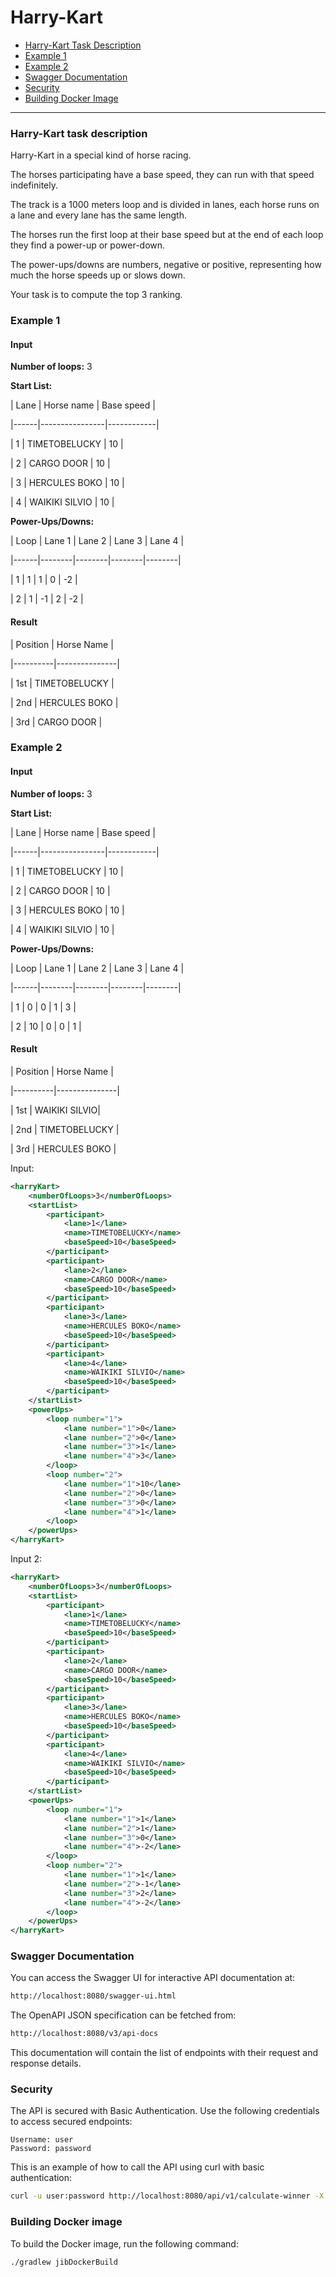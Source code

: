 # Harry-Kart

- [Harry-Kart Task Description](#harry-kart-task-description)
- [Example 1](#example-1)
- [Example 2](#example-2)
- [Swagger Documentation](#swagger-documentation)
- [Security](#security)
- [Building Docker Image](#building-docker-image)

---

### Harry-Kart task description
Harry-Kart in a special kind of horse racing.

The horses participating have a base speed, they can run with that speed indefinitely.

The track is a 1000 meters loop and is divided in lanes, each horse runs on a lane and every lane has the same length.

The horses run the first loop at their base speed but at the end of each loop they find a power-up or power-down.

The power-ups/downs are numbers, negative or positive, representing how much the horse speeds up or slows down.

Your task is to compute the top 3 ranking.

### Example 1

#### Input

**Number of loops:** 3

**Start List:**

| Lane | Horse name | Base speed |

|------|----------------|------------|

| 1 | TIMETOBELUCKY | 10 |

| 2 | CARGO DOOR | 10 |

| 3 | HERCULES BOKO | 10 |

| 4 | WAIKIKI SILVIO | 10 |

**Power-Ups/Downs:**

| Loop | Lane 1 | Lane 2 | Lane 3 | Lane 4 |

|------|--------|--------|--------|--------|

| 1 | 1 | 1 | 0 | -2 |

| 2 | 1 | -1 | 2 | -2 |

#### Result

| Position | Horse Name |

|----------|---------------|

| 1st | TIMETOBELUCKY |

| 2nd | HERCULES BOKO |

| 3rd | CARGO DOOR |

### Example 2

#### Input

**Number of loops:** 3

**Start List:**

| Lane | Horse name | Base speed |

|------|----------------|------------|

| 1 | TIMETOBELUCKY | 10 |

| 2 | CARGO DOOR | 10 |

| 3 | HERCULES BOKO | 10 |

| 4 | WAIKIKI SILVIO | 10 |

**Power-Ups/Downs:**

| Loop | Lane 1 | Lane 2 | Lane 3 | Lane 4 |

|------|--------|--------|--------|--------|

| 1 | 0 | 0 | 1 | 3 |

| 2 | 10 | 0 | 0 | 1 |

#### Result

| Position | Horse Name |

|----------|---------------|

| 1st | WAIKIKI SILVIO|

| 2nd | TIMETOBELUCKY |

| 3rd | HERCULES BOKO |

Input:


```xml
<harryKart>
    <numberOfLoops>3</numberOfLoops>
    <startList>
        <participant>
            <lane>1</lane>
            <name>TIMETOBELUCKY</name>
            <baseSpeed>10</baseSpeed>
        </participant>
        <participant>
            <lane>2</lane>
            <name>CARGO DOOR</name>
            <baseSpeed>10</baseSpeed>
        </participant>
        <participant>
            <lane>3</lane>
            <name>HERCULES BOKO</name>
            <baseSpeed>10</baseSpeed>
        </participant>
        <participant>
            <lane>4</lane>
            <name>WAIKIKI SILVIO</name>
            <baseSpeed>10</baseSpeed>
        </participant>
    </startList>
    <powerUps>
        <loop number="1">
            <lane number="1">0</lane>
            <lane number="2">0</lane>
            <lane number="3">1</lane>
            <lane number="4">3</lane>
        </loop>
        <loop number="2">
            <lane number="1">10</lane>
            <lane number="2">0</lane>
            <lane number="3">0</lane>
            <lane number="4">1</lane>
        </loop>
    </powerUps>
</harryKart>
```

Input 2:


```xml
<harryKart>
    <numberOfLoops>3</numberOfLoops>
    <startList>
        <participant>
            <lane>1</lane>
            <name>TIMETOBELUCKY</name>
            <baseSpeed>10</baseSpeed>
        </participant>
        <participant>
            <lane>2</lane>
            <name>CARGO DOOR</name>
            <baseSpeed>10</baseSpeed>
        </participant>
        <participant>
            <lane>3</lane>
            <name>HERCULES BOKO</name>
            <baseSpeed>10</baseSpeed>
        </participant>
        <participant>
            <lane>4</lane>
            <name>WAIKIKI SILVIO</name>
            <baseSpeed>10</baseSpeed>
        </participant>
    </startList>
    <powerUps>
        <loop number="1">
            <lane number="1">1</lane>
            <lane number="2">1</lane>
            <lane number="3">0</lane>
            <lane number="4">-2</lane>
        </loop>
        <loop number="2">
            <lane number="1">1</lane>
            <lane number="2">-1</lane>
            <lane number="3">2</lane>
            <lane number="4">-2</lane>
        </loop>
    </powerUps>
</harryKart>
```

### Swagger Documentation
You can access the Swagger UI for interactive API documentation at:

```bash
http://localhost:8080/swagger-ui.html
```
The OpenAPI JSON specification can be fetched from:
```bash
http://localhost:8080/v3/api-docs

```
This documentation will contain the list of endpoints with their request and response details.

### Security
The API is secured with Basic Authentication. Use the following credentials to access secured endpoints:

```text
Username: user
Password: password
```
This is an example of how to call the API using curl with basic authentication:
```bash
curl -u user:password http://localhost:8080/api/v1/calculate-winner -X POST -H "Content-Type: application/xml" -d "<harryKart><numberOfLoops>3</numberOfLoops><startList><participant><lane>1</lane><name>TIMETOBELUCKY</name><baseSpeed>10</baseSpeed></participant><participant><lane>2</lane><name>CARGO DOOR</name><baseSpeed>10</baseSpeed></participant><participant><lane>3</lane><name>HERCULES BOKO</name><baseSpeed>10</baseSpeed></participant><participant><lane>4</lane><name>WAIKIKI SILVIO</name><baseSpeed>10</baseSpeed></participant></startList><powerUps><loop number=\"1\"><lane number=\"1\">1</lane><lane number=\"2\">1</lane><lane number=\"3\">0</lane><lane number=\"4\">-2</lane></loop><loop number=\"2\"><lane number=\"1\">1</lane><lane number=\"2\">-1</lane><lane number=\"3\">2</lane><lane number=\"4\">-2</lane></loop></powerUps></harryKart>"
```

### Building Docker image
To build the Docker image, run the following command:
```bash
./gradlew jibDockerBuild 
```